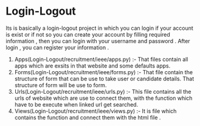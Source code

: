 # Login-Logout

Its is basically a login-logout project in which you can login if your account is exist or if not so you can create your account by filling required information , then you can login with your username and password . After login , you can register your information . 


1) Apps(Login-Logout/recruitment/ieee/apps.py) :- That files contain all apps which are exsits in that website and some defaults apps.  
2) Forms(Login-Logout/recruitment/ieee/forms.py) :- That file contain the structure of form that can be use to take user or candidate details. That structure of form will be use to form. 
3) Urls(Login-Logout/recruitment/ieee/urls.py) :- This file contains all the urls of website which are use to connect them, with the function which have to be execute when linked url get searched. 
4) Views(Login-Logout/recruitment/ieee/views.py) :- It is file which contains the function and connect them with the html file .
